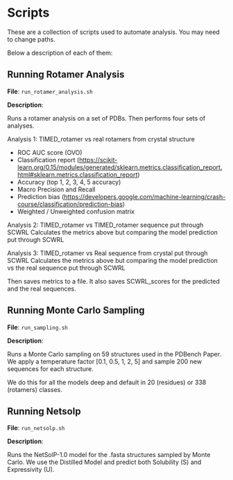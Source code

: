 # Scripts

These are a collection of scripts used to automate analysis. You may need to change paths.

Below a description of each of them:

## Running Rotamer Analysis 

**File**: `run_rotamer_analysis.sh`

**Description**: 

Runs a rotamer analysis on a set of PDBs. Then performs four sets of analyses.

Analysis 1: TIMED_rotamer vs real rotamers from crystal structure
- ROC AUC score (OVO)
- Classification report (https://scikit-learn.org/0.15/modules/generated/sklearn.metrics.classification_report.html#sklearn.metrics.classification_report)
- Accuracy (top 1, 2, 3, 4, 5 accuracy)
- Macro Precision and Recall
- Prediction bias (https://developers.google.com/machine-learning/crash-course/classification/prediction-bias)
- Weighted / Unweighted confusion matrix

Analysis 2: TIMED_rotamer vs TIMED_rotamer sequence put through SCWRL
Calculates the metrics above but comparing the model prediction put through SCWRL

Analysis 3: TIMED_rotamer vs Real sequence from crystal put through SCWRL
Calculates the metrics above but comparing the model prediction vs the real sequence put through SCWRL

Then saves metrics to a file. It also saves SCWRL_scores for the predicted and the real sequences.


## Running Monte Carlo Sampling 

**File**: `run_sampling.sh`

**Description**: 

Runs a Monte Carlo sampling on 59 structures used in the PDBench Paper. We apply a temperature factor [0.1, 0.5, 1, 2, 5] and sample 200 new sequences for each structure.

We do this for all the models deep and default in 20 (residues) or 338 (rotamers) classes.


## Running Netsolp

**File**: `run_netsolp.sh`

**Description**: 

Runs the NetSolP-1.0 model for the .fasta structures sampled by Monte Carlo. We use the Distilled Model and predict both Solubility (S) and Expressivity (U).





